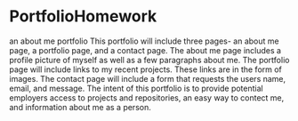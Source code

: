 # PortfolioHomework
an about me portfolio
This portfolio will include three pages- an about me page, a portfolio page, and a contact page.
The about me page includes a profile picture of myself as well as a few paragraphs about me.
The portfolio page will include links to my recent projects.  These links are in the form of images.
The contact page will include a form that requests the users name, email, and message.
The intent of this portfolio is to provide potential employers access to projects and repositories, an easy way to contect me, and information about me as a person.